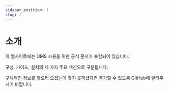 ```yaml
---
sidebar_position: 1
slug: /
---
```


# 소개

이 웹사이트에는 UMS 사용을 위한 공식 문서가 포함되어 있습니다.

구성, 가이드, 설치의 세 가지 주요 섹션으로 구분됩니다.

구체적인 정보를 찾으러 오셨는데 찾지 못하셨다면 추가할 수 있도록 GitHub에 알려주시기 바랍니다.
